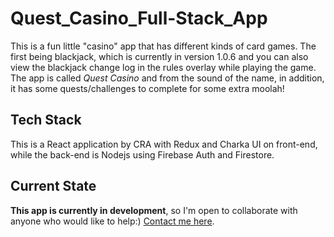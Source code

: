 # Quest_Casino_Full-Stack_App
This is a fun little "casino" app that has different kinds of card games. The first being blackjack, which is currently in version 1.0.6 and you can also view the blackjack change log in the rules overlay while playing the game. The app is called _Quest Casino_ and from the sound of the name, in addition, it has some quests/challenges to complete for some extra moolah!

## Tech Stack
This is a React application by CRA with Redux and Charka UI on front-end, while the back-end is Nodejs using Firebase Auth and Firestore.

## Current State
__This app is currently in development__, so I'm open to collaborate with anyone who would like to help:) [Contact me here](mailto:davidbish2002@hotmail.com).

